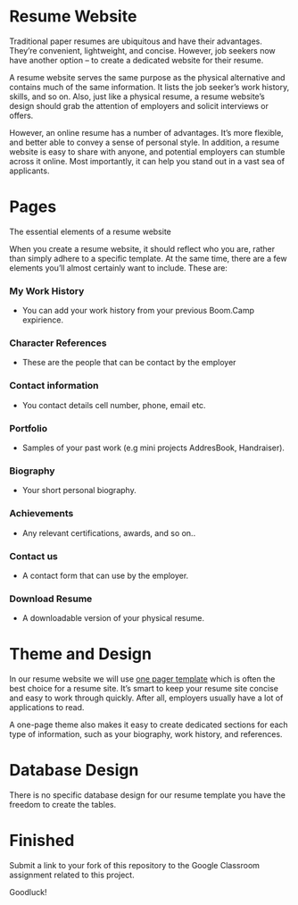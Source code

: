 # Resume Website

Traditional paper resumes are ubiquitous and have their advantages. They’re convenient, lightweight, and concise. However, job seekers now have another option – to create a dedicated website for their resume.

A resume website serves the same purpose as the physical alternative and contains much of the same information. It lists the job seeker’s work history, skills, and so on. Also, just like a physical resume, a resume website’s design should grab the attention of employers and solicit interviews or offers.

However, an online resume has a number of advantages. It’s more flexible, and better able to convey a sense of personal style. In addition, a resume website is easy to share with anyone, and potential employers can stumble across it online. Most importantly, it can help you stand out in a vast sea of applicants.


# Pages

The essential elements of a resume website

When you create a resume website, it should reflect who you are, rather than simply adhere to a specific template. At the same time, there are a few elements you’ll almost certainly want to include. These are:


### My Work History

* You can add your work history from your previous Boom.Camp expirience.

### Character References

* These are the people that can be contact by the employer

### Contact information

* You contact details cell number, phone, email etc.

### Portfolio

* Samples of your past work (e.g mini projects AddresBook, Handraiser).

### Biography

* Your short personal biography.

### Achievements

* Any relevant certifications, awards, and so on..

### Contact us

* A contact form that can use by the employer.

### Download Resume

* A downloadable version of your physical resume.


# Theme and Design

In our resume website we will use [one pager template](https://onepagelove.com/templates/free-templates/page/2) which is often the best choice for a resume site. It’s smart to keep your resume site concise and easy to work through quickly. After all, employers usually have a lot of applications to read.

A one-page theme also makes it easy to create dedicated sections for each type of information, such as your biography, work history, and references.


# Database Design 

There is no specific database design for our resume template you have the freedom to create the tables.

# Finished

Submit a link to your fork of this repository to the Google Classroom assignment related to this project.

Goodluck!
